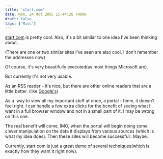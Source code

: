 ```yaml
---
title: 'start.com'
date: Mon, 24 Oct 2005 15:44:28 +0000
draft: false
tags: ['Misc']
---
```


[start.com](http://www.start.com) is pretty cool. Also, it's a bit similar to one idea I've been thinking about.

(There are one or two similar sites I've seen are also cool, I don't remember the addresses now)

Of course, it's very beautifully executed(as most things Microsoft are).

But currently it's not very usable.

As an RSS reader - it's nice, but there are other online readers that are a little better. (like [Google's](http://www.google.com/reader/things/intro))

As a  way to view all my important stuff at once, a portal - hmm, it doesn't feel right. I can handle a few extra clicks for the benefit of seeing what I want in a full browser window and not in a small part of it. I may be wrong on this one.

The real benefit will come, IMO, when the portal will begin doing some clever manipulation on the data it displays from various sources (which is what my idea does). Then these sites will become successfull. Maybe.

Currently, start.com is just a great demo of several techniques(which is exactly how they want it right now).